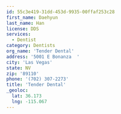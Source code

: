 ```yaml
---
id: 55c3e419-31dd-453d-9935-00ffaf253c28
first_name: Daehyun
last_name: Han
license: DDS
services:
  - Dentist
category: Dentists
org_name: 'Tender Dental'
address: '5001 E Bonanza  '
city: 'Las Vegas'
state: NV
zip: '89110'
phone: '(702) 307-2273'
title: 'Tender Dental'
_geoloc:
  lat: 36.173
  lng: -115.067
---
```

